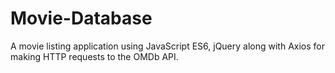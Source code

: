# Movie-Database
A movie listing application using JavaScript ES6, jQuery along with Axios for making HTTP requests to the OMDb API.
